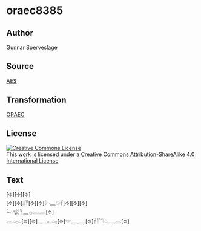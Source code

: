 # oraec8385

## Author

Gunnar Sperveslage

## Source

[AES](https://github.com/simondschweitzer/aes)

## Transformation

[ORAEC](https://oraec.github.io/)

## License

<a rel="license" href="http://creativecommons.org/licenses/by-sa/4.0/"><img alt="Creative Commons License" style="border-width:0" src="https://i.creativecommons.org/l/by-sa/4.0/88x31.png" /></a><br />This work is licensed under a <a rel="license" href="http://creativecommons.org/licenses/by-sa/4.0/">Creative Commons Attribution-ShareAlike 4.0 International License</a>

## Text

[⯑][⯑][⯑]<br>
[⯑][⯑]𓏙𓋹[⯑][⯑]𓇋𓏏𓈖𓇳𓋹[⯑][⯑][⯑]<br>
𓇓𓏏𓆤𓋹𓈖𓐍𓐛𓐙[⯑]<br>
𓂋𓏏𓊪𓏏[⯑][⯑]𓊃𓊵𓏏𓊪[⯑]𓎟𓇾𓇾[⯑]𓋹𓍘𓆓𓏏𓇾𓂋[⯑]<br>

